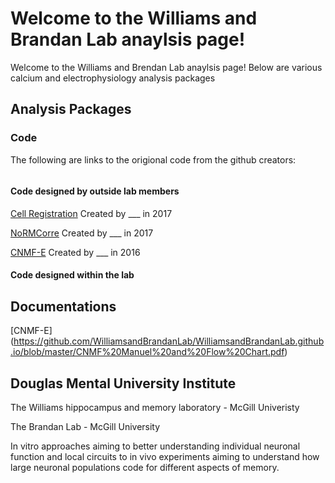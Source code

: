 




# Welcome to the Williams and Brandan Lab anaylsis page!
Welcome to the Williams and Brendan Lab anaylsis page!
Below are various calcium and electrophysiology analysis packages 

## Analysis Packages 

### Code
The following are links to the origional code from the github creators: 

```markdown

```
#### Code designed by outside lab members 
[Cell Registration](https://github.com/zivlab/CellReg) Created by ___ in 2017 

[NoRMCorre](https://github.com/flatironinstitute/NoRMCorre) Created by ___ in 2017

[CNMF-E](https://github.com/zhoupc/CNMF_E) Created by ___ in 2016


#### Code designed within the lab

## Documentations
[CNMF-E] (https://github.com/WilliamsandBrandanLab/WilliamsandBrandanLab.github.io/blob/master/CNMF%20Manuel%20and%20Flow%20Chart.pdf)


## Douglas Mental University Institute  
The Williams hippocampus and memory laboratory - McGill Univeristy 

The Brandan Lab - McGill University 

In vitro approaches aiming to better understanding individual neuronal function
and local circuits to in vivo experiments aiming to understand how large neuronal 
populations code for different aspects of memory.
